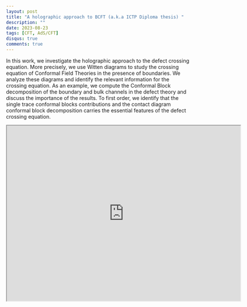 ```yaml
---
layout: post
title: "A holographic approach to BCFT (a.k.a ICTP Diploma thesis) "
description: ""
date: 2023-08-23
tags: [CFT, AdS/CFT]
disqus: true
comments: true
---
```





In this work, we investigate the holographic approach to the defect crossing equation. More precisely, we use
Witten diagrams to study the crossing equation of Conformal Field Theories in the presence of boundaries. <!--more-->
We analyze these diagrams and identify the relevant information for the crossing equation. As an example,
we compute the Conformal Block decomposition of the boundary and bulk channels in the defect theory
and discuss the importance of the results. To first order, we identify that the single trace conformal blocks
contributions and the contact diagram conformal block decomposition carries the essential features of the
defect crossing equation.

<div style="margin:0 auto;text-align:center">

<iframe src="https://drive.google.com/file/d/1c6-ktCguSAO98jA_5WxwPJ8CrMnxDhNZ/preview" width="640" height="480" allow="autoplay"></iframe>
</div>